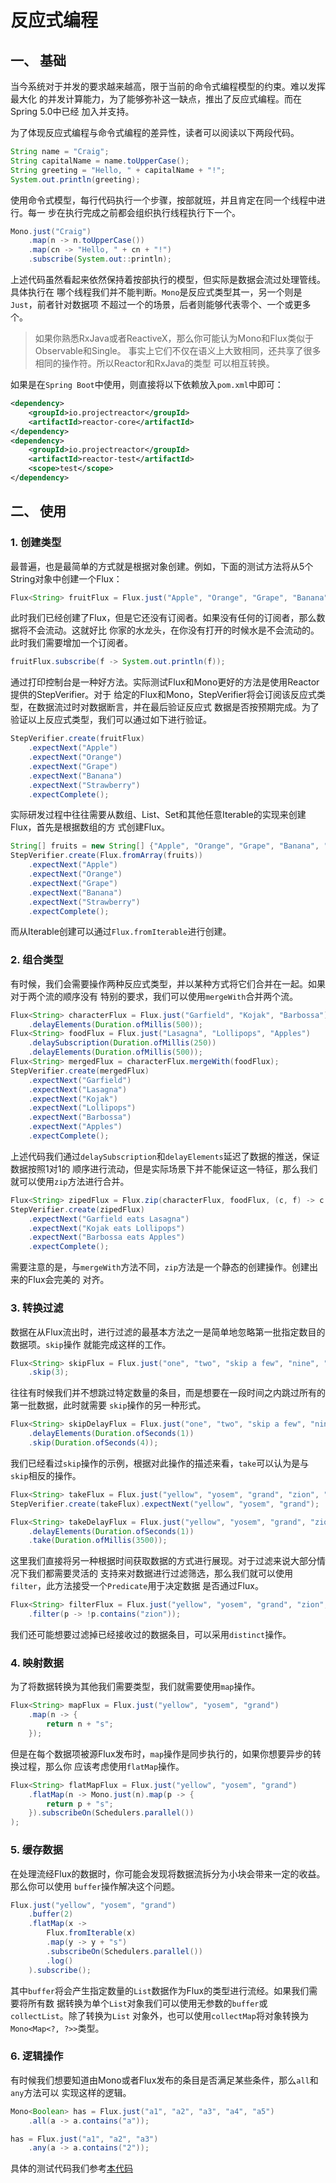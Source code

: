 # 反应式编程  

## 一、 基础  

当今系统对于并发的要求越来越高，限于当前的命令式编程模型的约束。难以发挥最大化
的并发计算能力，为了能够弥补这一缺点，推出了反应式编程。而在Spring 5.0中已经
加入并支持。  

为了体现反应式编程与命令式编程的差异性，读者可以阅读以下两段代码。  

```java
String name = "Craig";
String capitalName = name.toUpperCase();
String greeting = "Hello, " + capitalName + "!";
System.out.println(greeting);
```  

使用命令式模型，每行代码执行一个步骤，按部就班，并且肯定在同一个线程中进行。每一
步在执行完成之前都会组织执行线程执行下一个。  

```java
Mono.just("Craig")
    .map(n -> n.toUpperCase())
    .map(cn -> "Hello, " + cn + "!")
    .subscribe(System.out::println);
```  

上述代码虽然看起来依然保持着按部执行的模型，但实际是数据会流过处理管线。具体执行在
哪个线程我们并不能判断。`Mono`是反应式类型其一，另一个则是`Just`，前者针对数据项
不超过一个的场景，后者则能够代表零个、一个或更多个。  

> 如果你熟悉RxJava或者ReactiveX，那么你可能认为Mono和Flux类似于Observable和Single。
> 事实上它们不仅在语义上大致相同，还共享了很多相同的操作符。所以Reactor和RxJava的类型
> 可以相互转换。  

如果是在`Spring Boot`中使用，则直接将以下依赖放入`pom.xml`中即可：  

```xml
<dependency>
    <groupId>io.projectreactor</groupId>
    <artifactId>reactor-core</artifactId>
</dependency>
<dependency>
	<groupId>io.projectreactor</groupId>
	<artifactId>reactor-test</artifactId>
	<scope>test</scope>
</dependency>
```

## 二、 使用  

### 1. 创建类型  

最普遍，也是最简单的方式就是根据对象创建。例如，下面的测试方法将从5个String对象中创建一个Flux：  

```java
Flux<String> fruitFlux = Flux.just("Apple", "Orange", "Grape", "Banana", "Strawberry");
```  

此时我们已经创建了Flux，但是它还没有订阅者。如果没有任何的订阅者，那么数据将不会流动。这就好比
你家的水龙头，在你没有打开的时候水是不会流动的。此时我们需要增加一个订阅者。  

```java
fruitFlux.subscribe(f -> System.out.println(f));
```  

通过打印控制台是一种好方法。实际测试Flux和Mono更好的方法是使用Reactor提供的StepVerifier。对于
给定的Flux和Mono，StepVerifier将会订阅该反应式类型，在数据流过时对数据断言，并在最后验证反应式
数据是否按预期完成。为了验证以上反应式类型，我们可以通过如下进行验证。  

```java
StepVerifier.create(fruitFlux)
    .expectNext("Apple")
    .expectNext("Orange")
    .expectNext("Grape")
    .expectNext("Banana")
    .expectNext("Strawberry")
    .expectComplete();
```

实际研发过程中往往需要从数组、List、Set和其他任意Iterable的实现来创建Flux，首先是根据数组的方
式创建Flux。  

```java
String[] fruits = new String[] {"Apple", "Orange", "Grape", "Banana", "Strawberry"};
StepVerifier.create(Flux.fromArray(fruits))
    .expectNext("Apple")
    .expectNext("Orange")
    .expectNext("Grape")
    .expectNext("Banana")
    .expectNext("Strawberry")
    .expectComplete();
```

而从Iterable创建可以通过`Flux.fromIterable`进行创建。  

### 2. 组合类型  

有时候，我们会需要操作两种反应式类型，并以某种方式将它们合并在一起。如果对于两个流的顺序没有
特别的要求，我们可以使用`mergeWith`合并两个流。  

```java
Flux<String> characterFlux = Flux.just("Garfield", "Kojak", "Barbossa")
    .delayElements(Duration.ofMillis(500));
Flux<String> foodFlux = Flux.just("Lasagna", "Lollipops", "Apples")
    .delaySubscription(Duration.ofMillis(250))
    .delayElements(Duration.ofMillis(500));
Flux<String> mergedFlux = characterFlux.mergeWith(foodFlux);
StepVerifier.create(mergedFlux)
    .expectNext("Garfield")
    .expectNext("Lasagna")
    .expectNext("Kojak")
    .expectNext("Lollipops")
    .expectNext("Barbossa")
    .expectNext("Apples")
    .expectComplete();
```  

上述代码我们通过`delaySubscription`和`delayElements`延迟了数据的推送，保证数据按照1对1的
顺序进行流动，但是实际场景下并不能保证这一特征，那么我们就可以使用`zip`方法进行合并。  

```java
Flux<String> zipedFlux = Flux.zip(characterFlux, foodFlux, (c, f) -> c + " eats " + f);
StepVerifier.create(zipedFlux)
    .expectNext("Garfield eats Lasagna")
    .expectNext("Kojak eats Lollipops")
    .expectNext("Barbossa eats Apples")
    .expectComplete();
```  

需要注意的是，与`mergeWith`方法不同，`zip`方法是一个静态的创建操作。创建出来的Flux会完美的
对齐。  

### 3. 转换过滤  

数据在从Flux流出时，进行过滤的最基本方法之一是简单地忽略第一批指定数目的数据项。`skip`操作
就能完成这样的工作。  

```java
Flux<String> skipFlux = Flux.just("one", "two", "skip a few", "nine", "hundred")
    .skip(3);
```  

往往有时候我们并不想跳过特定数量的条目，而是想要在一段时间之内跳过所有的第一批数据，此时就需要
`skip`操作的另一种形式。  

```java
Flux<String> skipDelayFlux = Flux.just("one", "two", "skip a few", "nine", "hundred")
    .delayElements(Duration.ofSeconds(1))
    .skip(Duration.ofSeconds(4));
```  

我们已经看过`skip`操作的示例，根据对此操作的描述来看，`take`可以认为是与`skip`相反的操作。

```java
Flux<String> takeFlux = Flux.just("yellow", "yosem", "grand", "zion", "teton").take(3);
StepVerifier.create(takeFlux).expectNext("yellow", "yosem", "grand");

Flux<String> takeDelayFlux = Flux.just("yellow", "yosem", "grand", "zion", "teton")
    .delayElements(Duration.ofSeconds(1))
    .take(Duration.ofMillis(3500));
```

这里我们直接将另一种根据时间获取数据的方式进行展现。对于过滤来说大部分情况下我们都需要灵活的
支持来对数据进行过滤筛选，那么我们就可以使用`filter`，此方法接受一个`Predicate`用于决定数据
是否通过Flux。  

```java
Flux<String> filterFlux = Flux.just("yellow", "yosem", "grand", "zion", "teton")
    .filter(p -> !p.contains("zion"));
```  

我们还可能想要过滤掉已经接收过的数据条目，可以采用`distinct`操作。  

### 4. 映射数据  

为了将数据转换为其他我们需要类型，我们就需要使用`map`操作。  

```java
Flux<String> mapFlux = Flux.just("yellow", "yosem", "grand")
    .map(n -> {
        return n + "s";
    });
```  

但是在每个数据项被源Flux发布时，`map`操作是同步执行的，如果你想要异步的转换过程，那么你
应该考虑使用`flatMap`操作。  

```java
Flux<String> flatMapFlux = Flux.just("yellow", "yosem", "grand")
    .flatMap(n -> Mono.just(n).map(p -> {
        return p + "s";
    }).subscribeOn(Schedulers.parallel())
);
```  

### 5. 缓存数据  

在处理流经Flux的数据时，你可能会发现将数据流拆分为小块会带来一定的收益。那么你可以使用
`buffer`操作解决这个问题。  

```java
Flux.just("yellow", "yosem", "grand")
    .buffer(2)
    .flatMap(x ->
        Flux.fromIterable(x)
        .map(y -> y + "s")
        .subscribeOn(Schedulers.parallel())
        .log()
    ).subscribe();
```  

其中`buffer`将会产生指定数量的`List`数据作为Flux的类型进行流经。如果我们需要将所有数
据转换为单个`List`对象我们可以使用无参数的`buffer`或`collectList`。除了转换为`List`
对象外，也可以使用`collectMap`将对象转换为`Mono<Map<?, ?>>`类型。  

### 6. 逻辑操作  

有时候我们想要知道由Mono或者Flux发布的条目是否满足某些条件，那么`all`和`any`方法可以
实现这样的逻辑。  

```java
Mono<Boolean> has = Flux.just("a1", "a2", "a3", "a4", "a5")
    .all(a -> a.contains("a"));

has = Flux.just("a1", "a2", "a3")
    .any(a -> a.contains("2"));
```  

具体的测试代码我们参考[本代码](../src/test/java/com/orvillex/reactordemo/task/ReactorTest.java)
